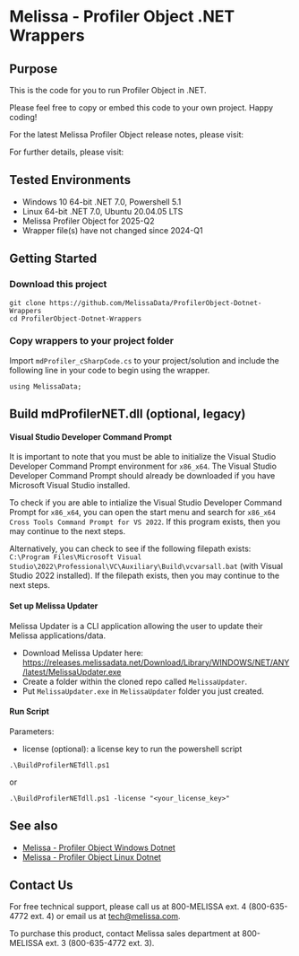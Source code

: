 # Melissa - Profiler Object .NET Wrappers

## Purpose
This is the code for you to run Profiler Object in .NET.

Please feel free to copy or embed this code to your own project. Happy coding!

For the latest Melissa Profiler Object release notes, please visit: 

For further details, please visit: 

## Tested Environments
- Windows 10 64-bit .NET 7.0, Powershell 5.1
- Linux 64-bit .NET 7.0, Ubuntu 20.04.05 LTS
- Melissa Profiler Object for 2025-Q2
- Wrapper file(s) have not changed since 2024-Q1

## Getting Started

### Download this project
```
git clone https://github.com/MelissaData/ProfilerObject-Dotnet-Wrappers
cd ProfilerObject-Dotnet-Wrappers
```

### Copy wrappers to your project folder
Import `mdProfiler_cSharpCode.cs` to your project/solution and include the following line in your code to begin using the wrapper.

```
using MelissaData;
```

## Build mdProfilerNET.dll (optional, legacy)

#### Visual Studio Developer Command Prompt
It is important to note that you must be able to initialize the Visual Studio Developer Command Prompt environment for `x86_x64`. The Visual Studio Developer Command Prompt should already be downloaded if you have Microsoft Visual Studio installed. 

To check if you are able to intialize the Visual Studio Developer Command Prompt for `x86_x64`, you can open the start menu and search for `x86_x64 Cross Tools Command Prompt for VS 2022`. If this program exists, then you may continue to the next steps.

Alternatively, you can check to see if the following filepath exists: `C:\Program Files\Microsoft Visual Studio\2022\Professional\VC\Auxiliary\Build\vcvarsall.bat` (with Visual Studio 2022 installed). If the filepath exists, then you may continue to the next steps.

#### Set up Melissa Updater 
Melissa Updater is a CLI application allowing the user to update their Melissa applications/data. 

- Download Melissa Updater here: <https://releases.melissadata.net/Download/Library/WINDOWS/NET/ANY/latest/MelissaUpdater.exe>
- Create a folder within the cloned repo called `MelissaUpdater`.
- Put `MelissaUpdater.exe` in `MelissaUpdater` folder you just created.

#### Run Script
Parameters:
- license (optional): a license key to run the powershell script

```
.\BuildProfilerNETdll.ps1
```

or

```
.\BuildProfilerNETdll.ps1 -license "<your_license_key>"
```

## See also
- [Melissa - Profiler Object Windows Dotnet](https://github.com/MelissaData/ProfilerObject-Dotnet)
- [Melissa - Profiler Object Linux Dotnet](https://github.com/MelissaData/ProfilerObject-Dotnet-Linux)
    
## Contact Us
For free technical support, please call us at 800-MELISSA ext. 4 (800-635-4772 ext. 4) or email us at tech@melissa.com.

To purchase this product, contact Melissa sales department at 800-MELISSA ext. 3 (800-635-4772 ext. 3).
